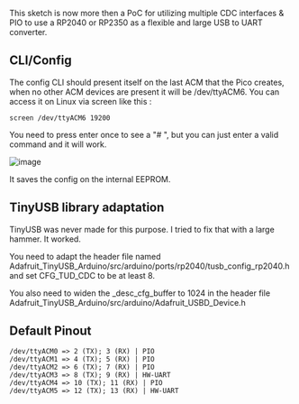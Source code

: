 This sketch is now more then a PoC for utilizing multiple CDC interfaces & PIO to use a RP2040 or RP2350 as a flexible and large USB to UART converter.

## CLI/Config

The config CLI should present itself on the last ACM that the Pico creates, when no other ACM devices are present it will be /dev/ttyACM6. You can access it on Linux via screen like this :

```screen /dev/ttyACM6 19200```

You need to press enter once to see a "# ", but you can just enter a valid command and it will work.

![image](https://github.com/user-attachments/assets/85cb82e0-e867-432e-867c-0288d2c56957)

It saves the config on the internal EEPROM.

## TinyUSB library adaptation

TinyUSB was never made for this purpose. I tried to fix that with a large hammer. It worked.

You need to adapt the header file named Adafruit_TinyUSB_Arduino/src/arduino/ports/rp2040/tusb_config_rp2040.h and set CFG_TUD_CDC to be at least 8.

You also need to widen the _desc_cfg_buffer to 1024 in the header file Adafruit_TinyUSB_Arduino/src/arduino/Adafruit_USBD_Device.h

## Default Pinout

```
/dev/ttyACM0 => 2 (TX); 3 (RX) | PIO
/dev/ttyACM1 => 4 (TX); 5 (RX) | PIO
/dev/ttyACM2 => 6 (TX); 7 (RX) | PIO
/dev/ttyACM3 => 8 (TX); 9 (RX) | HW-UART
/dev/ttyACM4 => 10 (TX); 11 (RX) | PIO
/dev/ttyACM5 => 12 (TX); 13 (RX) | HW-UART
```
